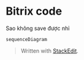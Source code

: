 
# Bitrix code
Sao không save được nhỉ 
```mermaid
sequenceDiagram

```


> Written with [StackEdit](https://stackedit.io/).
<!--stackedit_data:
eyJoaXN0b3J5IjpbLTE0ODA4NTUyNDksLTE1NTg3NjA2ODBdfQ
==
-->